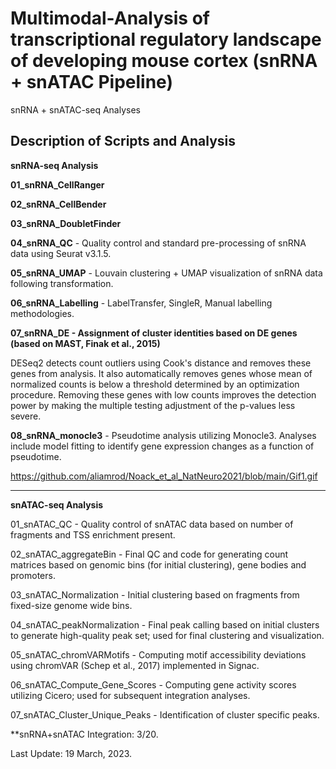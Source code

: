 # Multimodal-Analysis of transcriptional regulatory landscape of developing mouse cortex (snRNA + snATAC Pipeline)
snRNA + snATAC-seq Analyses

## Description of Scripts and Analysis

**snRNA-seq Analysis**

**01_snRNA_CellRanger**

**02_snRNA_CellBender**

**03_snRNA_DoubletFinder**

**04_snRNA_QC** - Quality control and standard pre-processing of snRNA data using Seurat v3.1.5. 

**05_snRNA_UMAP** - Louvain clustering + UMAP visualization of snRNA data following transformation.

**06_snRNA_Labelling** - LabelTransfer, SingleR, Manual labelling methodologies.

**07_snRNA_DE - Assignment of cluster identities based on DE genes (based on MAST, Finak et al., 2015)** 

DESeq2 detects count outliers using Cook's distance and removes these genes from analysis. It also automatically removes genes whose mean of normalized counts is below a threshold determined by an optimization procedure. Removing these genes with low counts improves the detection power by making the multiple testing adjustment of the p-values less severe.


**08_snRNA_monocle3** - Pseudotime analysis utilizing Monocle3. Analyses include model fitting to identify gene expression changes as a function of pseudotime.


https://github.com/aliamrod/Noack_et_al_NatNeuro2021/blob/main/Gif1.gif

------------------------------------------------------------------------------------------------


**snATAC-seq Analysis**

01_snATAC_QC - Quality control of snATAC data based on number of fragments and TSS enrichment present.

02_snATAC_aggregateBin - Final QC and code for generating count matrices based on genomic bins (for initial clustering), gene bodies and promoters.

03_snATAC_Normalization - Initial clustering based on fragments from fixed-size genome wide bins.

04_snATAC_peakNormalization - Final peak calling based on initial clusters to generate high-quality peak set; used for final clustering and visualization.

05_snATAC_chromVARMotifs - Computing motif accessibility deviations using chromVAR (Schep et al., 2017) implemented in Signac.

06_snATAC_Compute_Gene_Scores - Computing gene activity scores utilizing Cicero; used for subsequent integration analyses. 

07_snATAC_Cluster_Unique_Peaks - Identification of cluster specific peaks.


**snRNA+snATAC Integration: 3/20.


Last Update: 19 March, 2023.
